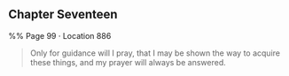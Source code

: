 ## Chapter Seventeen
%% Page 99 · Location 886 
> Only for guidance will I pray, that I may be shown the way to acquire these things, and my prayer will always be answered. 
